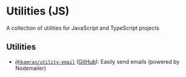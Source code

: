 # Utilities (JS)
A collection of utilities for JavaScript and TypeScript projects

## Utilities
- [`@hkamran/utility-email`](https://www.npmjs.com/package/@hkamran/utility-email) ([GitHub](./packages/email/README.md)): Easily send emails (powered by Nodemailer)